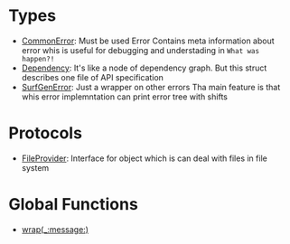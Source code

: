 # Types

  - [CommonError](./CommonError.md):
    Must be used Error
    Contains meta information about error
    whis is useful for debugging and understading in `What was happen?!`
  - [Dependency](./Dependency.md):
    It's like a node of dependency graph.
    But this struct describes one file of API specification
  - [SurfGenError](./SurfGenError.md):
    Just a wrapper on other errors
    Tha main feature is that whis error implemntation can print error tree with shifts

# Protocols

  - [FileProvider](./FileProvider.md):
    Interface for object which is can deal with files in file system

# Global Functions

  - [wrap(\_:​message:​)](./wrap\(_:message:\))
